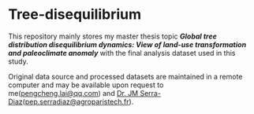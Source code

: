 # Tree-disequilibrium

This repository mainly stores my master thesis topic **_Global tree distribution disequilibrium dynamics: View of land-use transformation and paleoclimate anomaly_** with the final analysis dataset used in this study. 

Original data source and processed datasets are maintained in a remote computer and may be available upon request to me(pengcheng.lai@qq.com) and [Dr. JM Serra-Diaz](http://serradiaz.info/members/)(pep.serradiaz@agroparistech.fr).
